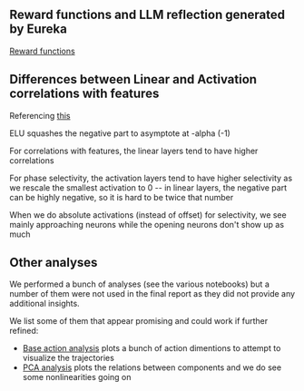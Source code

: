## Reward functions and LLM reflection generated by Eureka
[Reward functions](./chapters/eureka_rewards.md)

## Differences between Linear and Activation correlations with features
Referencing [this](../results/neuron_labels.txt)

ELU squashes the negative part to asymptote at -alpha (-1)

For correlations with features, the linear layers tend to have higher correlations

For phase selectivity, the activation layers tend to have higher selectivity as we rescale the smallest activation to 0 -- in linear layers, the negative part can be highly negative, so it is hard to be twice that number

When we do absolute activations (instead of offset) for selectivity, we see mainly approaching neurons while the opening neurons don't show up as much

## Other analyses

We performed a bunch of analyses (see the various notebooks) but a number of them were not used in the final report as they did not provide any additional insights.

We list some of them that appear promising and could work if further refined:

- [Base action analysis](../notebooks/eda/base_action_analysis.ipynb) plots a bunch of action dimentions to attempt to visualize the trajectories
- [PCA analysis](../notebooks/mech_interp/pca_analysis.ipynb) plots the relations between components and we do see some nonlinearities going on
